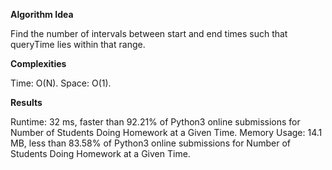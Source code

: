 **Algorithm Idea**

Find the number of intervals between 
start and end times such that queryTime 
lies within that range.

**Complexities**

Time: O(N).
Space: O(1).

**Results**

Runtime: 32 ms, faster than 92.21% of Python3 online submissions for Number of Students Doing Homework at a Given Time.
Memory Usage: 14.1 MB, less than 83.58% of Python3 online submissions for Number of Students Doing Homework at a Given Time.
